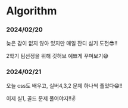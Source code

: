 # Algorithm
### 2024/02/20
<p>늦은 감이 없지 않아 있지만 매일 잔디 심기 도전😎!!</p>
<p>2학기 팀선정을 위해 깃허브 예쁘게 꾸며보기😅 </p>

### 2024/02/21
<p>오늘 css도 배우고, 실버4,3,2 문제 하나씩 풀었다😁!!</p>
<p>이제 실1, 골드 문제 풀어야지!!✌️</p>
